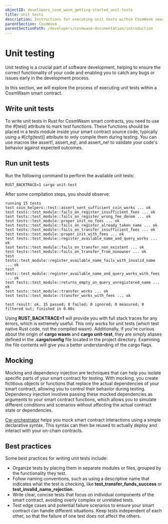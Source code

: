 ```yaml
---
objectID: developers_cosm_wasm_getting-started_unit-tests
title: Unit tests
description: Instructions for executing unit tests within CosmWasm smart contracts
parentSection: CosmWasm
parentSectionPath: /developers/cosmwasm-documentation/introduction
---
```


# Unit testing


Unit testing is a crucial part of software development, helping to ensure the correct functionality of your code and enabling you to catch any bugs or issues early in the development process.

In this section, we will explore the process of executing unit tests within a CosmWasm smart contract.

## Write unit tests

To write unit tests in Rust for CosmWasm smart contracts, you need to use the #[test] attribute to mark test functions. These functions should be placed in a tests module inside your smart contract source code, typically using a #[cfg(test)] attribute to only compile them during testing. You can use macros like assert!, assert_eq!, and assert_ne! to validate your code's behavior against expected outcomes.


## Run unit tests
Run the following command to perform the available unit tests:

```shell
RUST_BACKTRACE=1 cargo unit-test
```

After some compilation steps, you should observe:

```text
running 15 tests
test coin_helpers::test::assert_sent_sufficient_coin_works ... ok
test tests::test_module::fails_on_register_insufficient_fees ... ok
test tests::test_module::fails_on_register_wrong_fee_denom ... ok
test tests::test_module::proper_init_no_fees ... ok
test tests::test_module::fails_on_register_already_taken_name ... ok
test tests::test_module::fails_on_transfer_insufficient_fees ... ok
test tests::test_module::proper_init_with_fees ... ok
test tests::test_module::register_available_name_and_query_works ... ok
test tests::test_module::fails_on_transfer_non_existent ... ok
test tests::test_module::fails_on_transfer_from_nonowner ... ok
test tests::test_module::register_available_name_fails_with_invalid_name ... ok
test tests::test_module::register_available_name_and_query_works_with_fees ... ok
test tests::test_module::returns_empty_on_query_unregistered_name ... ok
test tests::test_module::transfer_works ... ok
test tests::test_module::transfer_works_with_fees ... ok

test result: ok. 15 passed; 0 failed; 0 ignored; 0 measured; 0 filtered out; finished in 0.00s
```

Using **RUST_BACKTRACE=1** will provide you with full stack traces for any errors, which is extremely useful. This only works for unit tests (which test native Rust code, not the compiled wasm). Additionally, if you're curious about the origin of **cargo wasm** and **cargo unit-test**, they are simply aliases defined in the **.cargo/config** file located in the project directory. Examining the file contents will give you a better understanding of the cargo flags.


## Mocking

Mocking and dependency injection are techniques that can help you isolate specific parts of your smart contract for testing. With mocking, you create fictitious objects or functions that replace the actual dependencies of your smart contract, allowing you to control their behavior during testing. Dependency injection involves passing these mocked dependencies as arguments to your smart contract functions, which allows you to simulate different conditions and scenarios without affecting the actual contract state or dependencies.

<a href="https://orchestrator.abstract.money/" target="_blank">Cw-orchestrator</a> helps you mock smart contract interactions using a simple declarative syntax. This syntax can then be reused to actually deploy and interact with your on-chain contracts.

## Best practices

Some best practices for writing unit tests include:

- Organize tests by placing them in separate modules or files, grouped by the functionality they test.
- Follow naming conventions, such as using a descriptive name that indicates what the test is checking, like **test_transfer_funds_success** or **test_invalid_name_rejection**.
- Write clear, concise tests that focus on individual components of the smart contract, avoiding overly complex or unrelated tests.
- Test edge cases and potential failure scenarios to ensure your smart contract can handle different situations.
Keep tests independent of each other, so that the failure of one test does not affect the others.
